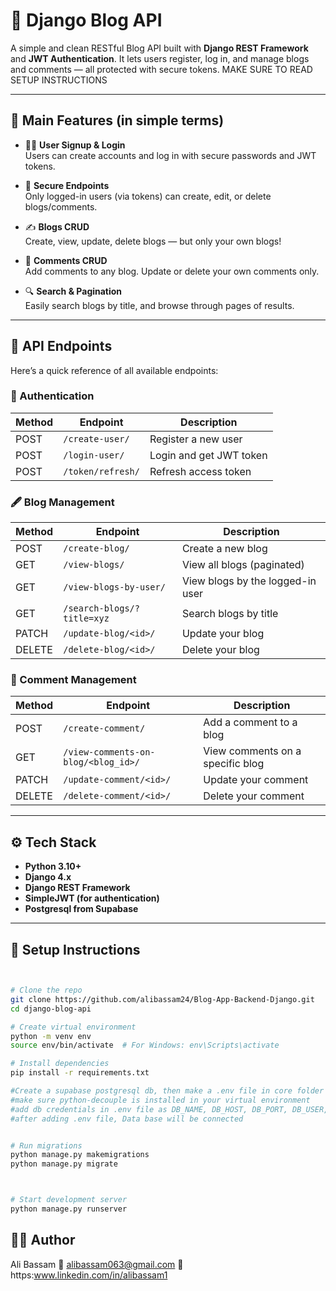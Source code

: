 # 📝 Django Blog API

A simple and clean RESTful Blog API built with **Django REST Framework** and **JWT Authentication**. It lets users register, log in, and manage blogs and comments — all protected with secure tokens. MAKE SURE TO READ SETUP INSTRUCTIONS 

---

## 🚀 Main Features (in simple terms)

- 🧑‍💻 **User Signup & Login**  
  Users can create accounts and log in with secure passwords and JWT tokens.

- 🔐 **Secure Endpoints**  
  Only logged-in users (via tokens) can create, edit, or delete blogs/comments.

- ✍️ **Blogs CRUD**  
  Create, view, update, delete blogs — but only your own blogs!

- 💬 **Comments CRUD**  
  Add comments to any blog. Update or delete your own comments only.

- 🔍 **Search & Pagination**  
  Easily search blogs by title, and browse through pages of results.

---

## 📂 API Endpoints

Here’s a quick reference of all available endpoints:

### 🔑 Authentication

| Method | Endpoint             | Description                  |
|--------|----------------------|------------------------------|
| POST   | `/create-user/`      | Register a new user          |
| POST   | `/login-user/`       | Login and get JWT token      |
| POST   | `/token/refresh/`    | Refresh access token         |

### 🖋 Blog Management

| Method | Endpoint                         | Description                     |
|--------|----------------------------------|---------------------------------|
| POST   | `/create-blog/`                  | Create a new blog               |
| GET    | `/view-blogs/`                   | View all blogs (paginated)      |
| GET    | `/view-blogs-by-user/`           | View blogs by the logged-in user|
| GET    | `/search-blogs/?title=xyz`       | Search blogs by title           |
| PATCH  | `/update-blog/<id>/`             | Update your blog                |
| DELETE | `/delete-blog/<id>/`             | Delete your blog                |

### 💬 Comment Management

| Method | Endpoint                                | Description                       |
|--------|-----------------------------------------|-----------------------------------|
| POST   | `/create-comment/`                      | Add a comment to a blog           |
| GET    | `/view-comments-on-blog/<blog_id>/`     | View comments on a specific blog  |
| PATCH  | `/update-comment/<id>/`                 | Update your comment               |
| DELETE | `/delete-comment/<id>/`                 | Delete your comment               |

---

## ⚙️ Tech Stack

- **Python 3.10+**
- **Django 4.x**
- **Django REST Framework**
- **SimpleJWT (for authentication)**
- **Postgresql from Supabase**

---
## 🔧 Setup Instructions

```bash


# Clone the repo
git clone https://github.com/alibassam24/Blog-App-Backend-Django.git
cd django-blog-api

# Create virtual environment
python -m venv env
source env/bin/activate  # For Windows: env\Scripts\activate

# Install dependencies
pip install -r requirements.txt

#Create a supabase postgresql db, then make a .env file in core folder
#make sure python-decouple is installed in your virtual environment
#add db credentials in .env file as DB_NAME, DB_HOST, DB_PORT, DB_USER, DB_PASSWORD
#after adding .env file, Data base will be connected


# Run migrations
python manage.py makemigrations
python manage.py migrate



# Start development server
python manage.py runserver
```

## 🙋‍♂️ Author
Ali Bassam
📧 alibassam063@gmail.com
🔗 https:www.linkedin.com/in/alibassam1